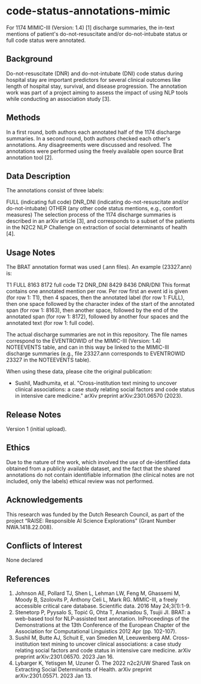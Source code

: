 # code-status-annotations-mimic
For 1174 MIMIC-III (Version: 1.4) [1] discharge summaries, the in-text mentions of patient's do-not-resuscitate and/or do-not-intubate status or full code status were annotated.

## Background
Do-not-resuscitate (DNR) and do-not-intubate (DNI) code status during hospital stay are important predictors for several clinical outcomes like length of hospital stay, survival, and disease progression. The annotation work was part of a project aiming to assess the impact of using NLP tools while conducting an association study [3].

## Methods
In a first round, both authors each annotated half of the 1174 discharge summaries. In a second round, both authors checked each other's annotations. Any disagreements were discussed and resolved. The annotations were performed using the freely available open source Brat annotation tool [2].

## Data Description
The annotations consist of three labels:

FULL (indicating full code)
DNR_DNI (indicating do-not-resuscitate and/or do-not-intubate)
OTHER (any other code status mentions, e.g., comfort measures)
The selection process of the 1174 discharge summaries is described in an arXiv article [3], and corresponds to a subset of the patients in the N2C2 NLP Challenge on extraction of social determinants of health [4]. 

## Usage Notes
The BRAT annotation format was used (.ann files). An example (23327.ann) is:

T1    FULL 8163 8172    full code
T2    DNR_DNI 8429 8436    DNR/DNI
This format contains one annotated mention per row. Per row first an event id is given (for row 1: T1), then 4 spaces, then the annotated label (for row 1: FULL), then one space followed by the character index of the start of the annotated span (for row 1: 8163), then another space, followed by the end of the annotated span (for row 1: 8172), followed by another four spaces and the annotated text (for row 1: full code).

The actual discharge summaries are not in this repository. The file names correspond to the EVENTROWID of the MIMIC-III (Version: 1.4) NOTEEVENTS table, and can in this way be linked to the MIMIC-III discharge summaries (e.g., file 23327.ann corresponds to EVENTROWID 23327 in the NOTEEVENTS table).

When using these data, please cite the original publication:
- Sushil, Madhumita, et al. "Cross-institution text mining to uncover clinical associations: a case study relating social factors and code status in intensive care medicine." arXiv preprint arXiv:2301.06570 (2023).

## Release Notes
Version 1 (initial upload).

## Ethics
Due to the nature of the work, which involved the use of de-identified data obtained from a publicly available dataset, and the fact that the shared annotations do not contain identifiable information (the clinical notes are not included, only the labels) ethical review was not performed.

## Acknowledgements
This research was funded by the Dutch Research Council, as part of the project “RAISE: Responsible AI Science Explorations” (Grant Number NWA.1418.22.008).

## Conflicts of Interest
None declared

## References
1) Johnson AE, Pollard TJ, Shen L, Lehman LW, Feng M, Ghassemi M, Moody B, Szolovits P, Anthony Celi L, Mark RG. MIMIC-III, a freely accessible critical care database. Scientific data. 2016 May 24;3(1):1-9.
2) Stenetorp P, Pyysalo S, Topić G, Ohta T, Ananiadou S, Tsujii JI. BRAT: a web-based tool for NLP-assisted text annotation. InProceedings of the Demonstrations at the 13th Conference of the European Chapter of the Association for Computational Linguistics 2012 Apr (pp. 102-107).
3) Sushil M, Butte AJ, Schuit E, van Smeden M, Leeuwenberg AM. Cross-institution text mining to uncover clinical associations: a case study relating social factors and code status in intensive care medicine. arXiv preprint arXiv:2301.06570. 2023 Jan 16.
4) Lybarger K, Yetisgen M, Uzuner Ö. The 2022 n2c2/UW Shared Task on Extracting Social Determinants of Health. arXiv preprint arXiv:2301.05571. 2023 Jan 13.
